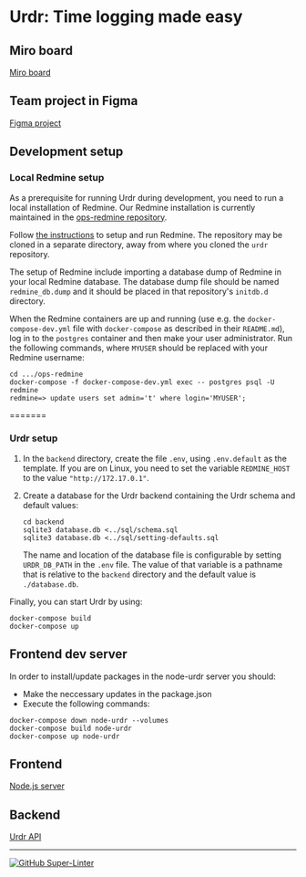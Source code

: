 # Urdr: Time logging made easy

## Miro board

[Miro board](https://miro.com/app/board/uXjVOVRByuw=/)

## Team project in Figma

[Figma project](https://www.figma.com/file/Bf2OgUIIqRBMUREMuVcxs9/draft?node-id=0%3A1)

## Development setup

### Local Redmine setup

As a prerequisite for running Urdr during development, you need to run
a local installation of Redmine.  Our Redmine installation is currently
maintained in the
[ops-redmine repository](https://github.com/NBISweden/ops-redmine).

Follow
[the instructions](https://github.com/NBISweden/ops-redmine/blob/main/README.md)
to setup and run Redmine.  The repository may be cloned in a separate
directory, away from where you cloned the `urdr` repository.

The setup of Redmine include importing a database dump of Redmine
in your local Redmine database. The database dump file should be
named `redmine_db.dump` and it should be placed in that repository's
`initdb.d` directory.

When the Redmine containers are up and running (use e.g. the
`docker-compose-dev.yml` file with `docker-compose` as described in
their `README.md`), log in to the `postgres` container and then make
your user administrator. Run the following commands, where `MYUSER`
should be replaced with your Redmine username:

```command
cd .../ops-redmine
docker-compose -f docker-compose-dev.yml exec -- postgres psql -U redmine
redmine=> update users set admin='t' where login='MYUSER';
```

=======
### Urdr setup

1. In the `backend` directory, create the file `.env`, using
`.env.default` as the template.  If you are on Linux, you need to set
the variable `REDMINE_HOST` to the value `"http://172.17.0.1"`.

2. Create a database for the Urdr backend containing the Urdr schema and
default values:

   ```shell
   cd backend
   sqlite3 database.db <../sql/schema.sql
   sqlite3 database.db <../sql/setting-defaults.sql
   ```

   The name and location of the database file is configurable by setting
   `URDR_DB_PATH` in the `.env` file.  The value of that variable is a
   pathname that is relative to the `backend` directory and the default
   value is `./database.db`.

Finally, you can start Urdr by using:

```command
docker-compose build
docker-compose up
```

## Frontend dev server

In order to install/update packages in the node-urdr server you should:

- Make the neccessary updates in the package.json
- Execute the following commands:

```command
docker-compose down node-urdr --volumes
docker-compose build node-urdr
docker-compose up node-urdr
```

## Frontend

[Node.js server](http://localhost:4242)

## Backend

[Urdr API](http://localhost:8080/issues)

---

[![GitHub Super-Linter](https://github.com/NBISweden/urdr/workflows/Lint%20Code%20Base/badge.svg)](https://github.com/marketplace/actions/super-linter)
